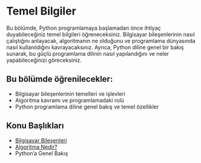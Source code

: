 # Temel Bilgiler

Bu bölümde, Python programlamaya başlamadan önce ihtiyaç duyabileceğiniz temel bilgileri öğreneceksiniz. Bilgisayar bileşenlerinin nasıl çalıştığını anlayacak, algoritmanın ne olduğunu ve programlama dünyasında nasıl kullanıldığını kavrayacaksınız. Ayrıca, Python diline genel bir bakış sunarak, bu güçlü programlama dilinin nasıl yapılandığını ve neler yapabileceğinizi göreceksiniz.

## Bu bölümde öğrenilecekler:

- Bilgisayar bileşenlerinin temelleri ve işlevleri
- Algoritma kavramı ve programlamadaki rolü
- Python programlama diline genel bakış ve temel özellikler

## Konu Başlıkları

- [Bilgisayar Bileşenleri](/src/Bölüm_02_Temel_Bilgiler/Konu_01_Bilgisayar_Bileşenleri)
- [Algoritma Nedir?](/src/Bölüm_02_Temel_Bilgiler/Konu_02_Algoritma_Nedir)
- Python’a Genel Bakış

